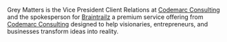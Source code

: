 Grey Matters is the Vice President Client Relations at [Codemarc Consulting](https://consulting.codemarc.net)
and the spokesperson for [Braintrailz](https://braintrailz.com) a premium service offering from [Codemarc Consulting](https://consulting.codemarc.net) designed to 
help visionaries, entrepreneurs, and businesses transform ideas into reality.

